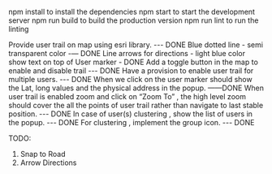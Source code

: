 npm install to install the dependencies
npm start to start the development server
npm run build to build the production version
npm run lint to run the linting

Provide user trail on map using esri library. --- DONE
Blue dotted line - semi transparent color -— DONE
Line arrows for directions - light blue color
show text on top of User marker - DONE
Add a toggle button in the map to enable and disable trail --- DONE
Have a provision to enable user trail for multiple users. --- DONE
When we click on the user marker should show the Lat, long values and the physical address in the popup. ——DONE
When user trail is enabled zoom and click on “Zoom To” , the high level zoom should cover the all the points of user trail rather than navigate to last stable position. --- DONE
In case of user(s) clustering , show the list of users in the popup. --- DONE
For clustering , implement the group icon. --- DONE

TODO:

1. Snap to Road
2. Arrow Directions
